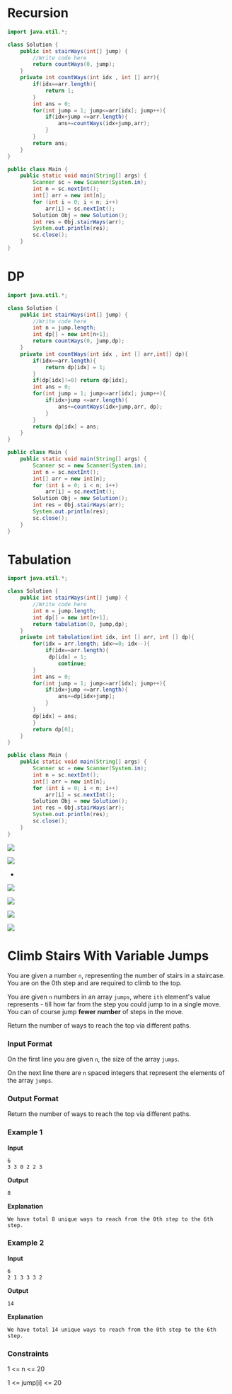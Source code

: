 # Recursion
```java
import java.util.*;

class Solution {
    public int stairWays(int[] jump) {
        //Write code here
		return countWays(0, jump);
    }
	private int countWays(int idx , int [] arr){
		if(idx==arr.length){
			return 1;
		}
		int ans = 0;
		for(int jump = 1; jump<=arr[idx]; jump++){
			if(idx+jump <=arr.length){
				ans+=countWays(idx+jump,arr);
			}
		}
		return ans;
	}
}

public class Main {
    public static void main(String[] args) {
        Scanner sc = new Scanner(System.in);
        int n = sc.nextInt();
        int[] arr = new int[n];
        for (int i = 0; i < n; i++)
            arr[i] = sc.nextInt();
        Solution Obj = new Solution();
        int res = Obj.stairWays(arr);
        System.out.println(res);
        sc.close();
    }
}
```

# DP

```java
import java.util.*;

class Solution {
    public int stairWays(int[] jump) {
        //Write code here
		int n = jump.length;
		int dp[] = new int[n+1];
		return countWays(0, jump,dp);
    }
	private int countWays(int idx , int [] arr,int[] dp){
		if(idx==arr.length){
			return dp[idx] = 1;
		}
		if(dp[idx]!=0) return dp[idx];
		int ans = 0;
		for(int jump = 1; jump<=arr[idx]; jump++){
			if(idx+jump <=arr.length){
				ans+=countWays(idx+jump,arr, dp);
			}
		}
		return dp[idx] = ans;
	}
}

public class Main {
    public static void main(String[] args) {
        Scanner sc = new Scanner(System.in);
        int n = sc.nextInt();
        int[] arr = new int[n];
        for (int i = 0; i < n; i++)
            arr[i] = sc.nextInt();
        Solution Obj = new Solution();
        int res = Obj.stairWays(arr);
        System.out.println(res);
        sc.close();
    }
}
```

# Tabulation

```java
import java.util.*;

class Solution {
    public int stairWays(int[] jump) {
        //Write code here
		int n = jump.length;
		int dp[] = new int[n+1];
		return tabulation(0, jump,dp);
    }
	private int tabulation(int idx, int [] arr, int [] dp){
		for(idx = arr.length; idx>=0; idx--){
			if(idx==arr.length){
			 dp[idx] = 1;
				continue;
		}
		int ans = 0;
		for(int jump = 1; jump<=arr[idx]; jump++){
			if(idx+jump <=arr.length){
				ans+=dp[idx+jump];
			}
		}
		dp[idx] = ans;
		}
		return dp[0];
	}
}

public class Main {
    public static void main(String[] args) {
        Scanner sc = new Scanner(System.in);
        int n = sc.nextInt();
        int[] arr = new int[n];
        for (int i = 0; i < n; i++)
            arr[i] = sc.nextInt();
        Solution Obj = new Solution();
        int res = Obj.stairWays(arr);
        System.out.println(res);
        sc.close();
    }
}
```
![](https://i.imgur.com/8i2S9d8.png)



![](https://i.imgur.com/1oBYbIr.png)




-
![](https://i.imgur.com/AHtSKis.png)

![](https://i.imgur.com/6wQX82s.png)

![](https://i.imgur.com/fhnMIQh.png)


![](https://i.imgur.com/USVuycZ.png)

# Climb Stairs With Variable Jumps

You are given a number `n`, representing the number of stairs in a staircase. You are on the 0th step and are required to climb to the top.

You are given `n` numbers in an array `jumps`, where `ith` element's value represents - till how far from the step you could jump to in a single move. You can of course jump **fewer number** of steps in the move.

Return the number of ways to reach the top via different paths.

### Input Format

On the first line you are given `n`, the size of the array `jumps`.

On the next line there are `n` spaced integers that represent the elements of the array `jumps`.

### Output Format

Return the number of ways to reach the top via different paths.

### Example 1

**Input**

```
6
3 3 0 2 2 3
```

**Output**

```
8
```

**Explanation**

```
We have total 8 unique ways to reach from the 0th step to the 6th step.
```

### Example 2

**Input**

```
6
2 1 3 3 3 2
```

**Output**

```
14
```

**Explanation**

```
We have total 14 unique ways to reach from the 0th step to the 6th step.
```

### Constraints

1 <= n <= 20

1 <= jump[i] <= 20

